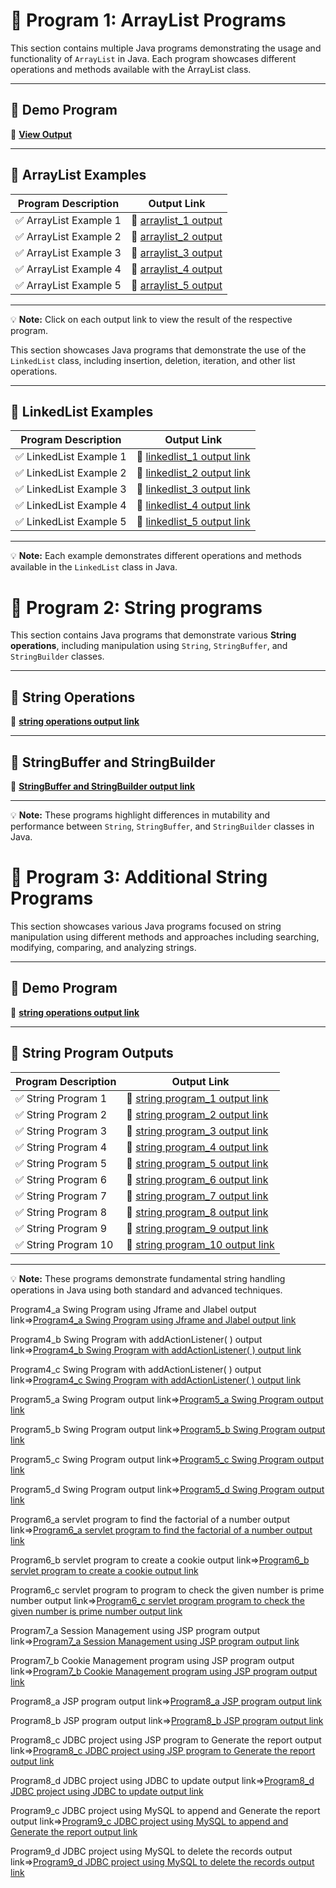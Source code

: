 # 📌 Program 1: ArrayList Programs

This section contains multiple Java programs demonstrating the usage and functionality of `ArrayList` in Java. Each program showcases different operations and methods available with the ArrayList class.

---

## 🔸 Demo Program

🔗 **[View Output](https://github.com/poojaK853/JavaPrograms/blob/main/Arraylist/demop_1.png)**

---

## 🔹 ArrayList Examples

| Program Description | Output Link |
|---------------------|-------------|
| ✅ ArrayList Example 1 | 🔗 [arraylist_1 output](https://github.com/poojaK853/JavaPrograms/blob/main/Arraylist/p1_a1.png) |
| ✅ ArrayList Example 2 | 🔗 [arraylist_2 output](https://github.com/poojaK853/JavaPrograms/blob/main/Arraylist/p1_a2.png) |
| ✅ ArrayList Example 3 | 🔗 [arraylist_3 output](https://github.com/poojaK853/JavaPrograms/blob/main/Arraylist/p1_a3.png) |
| ✅ ArrayList Example 4 | 🔗 [arraylist_4 output](https://github.com/poojaK853/JavaPrograms/blob/main/Arraylist/p1_a4.png) |
| ✅ ArrayList Example 5 | 🔗 [arraylist_5 output](https://github.com/poojaK853/JavaPrograms/blob/main/Arraylist/p1_a5.png) |

---

💡 **Note:** Click on each output link to view the result of the respective program.

This section showcases Java programs that demonstrate the use of the `LinkedList` class, including insertion, deletion, iteration, and other list operations.

---

## 🔹 LinkedList Examples

| Program Description       | Output Link |
|---------------------------|-------------|
| ✅ LinkedList Example 1    | 🔗 [linkedlist_1 output link](https://github.com/poojaK853/JavaPrograms/blob/main/Linkedlist/p1_b1.png) |
| ✅ LinkedList Example 2    | 🔗 [linkedlist_2 output link](https://github.com/poojaK853/JavaPrograms/blob/main/Linkedlist/p1_b2.png) |
| ✅ LinkedList Example 3    | 🔗 [linkedlist_3 output link](https://github.com/poojaK853/JavaPrograms/blob/main/Linkedlist/p1_b3.png) |
| ✅ LinkedList Example 4    | 🔗 [linkedlist_4 output link](https://github.com/poojaK853/JavaPrograms/blob/main/Linkedlist/p1_b4.png) |
| ✅ LinkedList Example 5    | 🔗 [linkedlist_5 output link](https://github.com/poojaK853/JavaPrograms/blob/main/Linkedlist/p1_b5.png) |

---

💡 **Note:** Each example demonstrates different operations and methods available in the `LinkedList` class in Java.




# 📌 Program 2: String programs

This section contains Java programs that demonstrate various **String operations**, including manipulation using `String`, `StringBuffer`, and `StringBuilder` classes.

---

## 🔸 String Operations

🔗 **[string operations output link](https://github.com/poojaK853/JavaPrograms/blob/main/String/p2_a.png)**

---

## 🔹 StringBuffer and StringBuilder

🔗 **[StringBuffer and StringBuilder output link](https://github.com/poojaK853/JavaPrograms/blob/main/String/p2_b.png)**

---

💡 **Note:** These programs highlight differences in mutability and performance between `String`, `StringBuffer`, and `StringBuilder` classes in Java.



# 📌 Program 3: Additional String Programs

This section showcases various Java programs focused on string manipulation using different methods and approaches including searching, modifying, comparing, and analyzing strings.

---

## 🔸 Demo Program

🔗 **[string operations output link](https://github.com/poojaK853/JavaPrograms/blob/main/Stringoperations/demop_1.png)**

---

## 🔹 String Program Outputs

| Program Description        | Output Link |
|----------------------------|-------------|
| ✅ String Program 1         | 🔗 [string program_1 output link](https://github.com/poojaK853/JavaPrograms/blob/main/Stringoperations/p3_a1.png) |
| ✅ String Program 2         | 🔗 [string program_2 output link](https://github.com/poojaK853/JavaPrograms/blob/main/Stringoperations/p3_a2.png) |
| ✅ String Program 3         | 🔗 [string program_3 output link](https://github.com/poojaK853/JavaPrograms/blob/main/Stringoperations/p3_a3.png) |
| ✅ String Program 4         | 🔗 [string program_4 output link](https://github.com/poojaK853/JavaPrograms/blob/main/Stringoperations/p3_a4.png) |
| ✅ String Program 5         | 🔗 [string program_5 output link](https://github.com/poojaK853/JavaPrograms/blob/main/Stringoperations/p3_a5.png) |
| ✅ String Program 6         | 🔗 [string program_6 output link](https://github.com/poojaK853/JavaPrograms/blob/main/Stringoperations/p3_b1.png) |
| ✅ String Program 7         | 🔗 [string program_7 output link](https://github.com/poojaK853/JavaPrograms/blob/main/Stringoperations/p3_b2.png) |
| ✅ String Program 8         | 🔗 [string program_8 output link](https://github.com/poojaK853/JavaPrograms/blob/main/Stringoperations/p3_b3.png) |
| ✅ String Program 9         | 🔗 [string program_9 output link](https://github.com/poojaK853/JavaPrograms/blob/main/Stringoperations/p3_b4.png) |
| ✅ String Program 10        | 🔗 [string program_10 output link](https://github.com/poojaK853/JavaPrograms/blob/main/Stringoperations/p3_b5.png) |

---

💡 **Note:** These programs demonstrate fundamental string handling operations in Java using both standard and advanced techniques.



Program4_a Swing Program using Jframe and Jlabel output link=>[Program4_a Swing Program using Jframe and Jlabel output link](https://github.com/poojaK853/JavaPrograms/blob/main/p4_a.png)

Program4_b Swing Program with addActionListener( ) output link=>[Program4_b Swing Program with addActionListener( ) output link](https://github.com/poojaK853/JavaPrograms/blob/main/p4_b.png)

Program4_c Swing Program with addActionListener( ) output link=>[Program4_c Swing Program with addActionListener( ) output link](https://github.com/poojaK853/JavaPrograms/blob/main/p4_c.jpg)

Program5_a Swing Program output link=>[Program5_a Swing Program output link](https://github.com/poojaK853/JavaPrograms/blob/main/p5_a.png)

Program5_b Swing Program output link=>[Program5_b Swing Program output link](https://github.com/poojaK853/JavaPrograms/blob/main/p5_b.png)

Program5_c Swing Program output link=>[Program5_c Swing Program output link](https://github.com/poojaK853/JavaPrograms/blob/main/p5_c.png)

Program5_d Swing Program output link=>[Program5_d Swing Program output link](https://github.com/poojaK853/JavaPrograms/blob/main/p5_d.png)

Program6_a servlet program to find the factorial of a number output link=>[Program6_a servlet program to find the factorial of a number output link](https://github.com/poojaK853/JavaPrograms/blob/main/p6_a.jpg)

Program6_b servlet program to create a cookie output link=>[Program6_b servlet program to create a cookie output link](https://github.com/poojaK853/JavaPrograms/blob/main/p6_b.jpg)

Program6_c servlet program to program to check the given number is prime number output link=>[Program6_c servlet program program to check the given number is prime number output link](https://github.com/poojaK853/JavaPrograms/blob/main/p6_c.jpg)

Program7_a Session Management using JSP program output link=>[Program7_a Session Management using JSP program output link](https://github.com/poojaK853/JavaPrograms/blob/main/JSP%20programs/JSPprogram_1/p7_a..jpg)

Program7_b Cookie Management program using JSP program output link=>[Program7_b Cookie Management program using JSP program output link](https://github.com/poojaK853/JavaPrograms/blob/main/JSP%20programs/JSPprogram_2/p7_b.jpg)

Program8_a JSP program output link=>[Program8_a JSP program output link](https://github.com/poojaK853/JavaPrograms/blob/main/p8_a.jpg)

Program8_b JSP program output link=>[Program8_b JSP program output link](https://github.com/poojaK853/JavaPrograms/blob/main/p8_b.jpg)

Program8_c JDBC project using JSP program to Generate the report output link=>[Program8_c JDBC project using JSP program to Generate the report output link](https://github.com/poojaK853/JavaPrograms/blob/main/p8_c.png)

Program8_d JDBC project using JDBC to update output link=>[Program8_d JDBC project using JDBC to update output link](https://github.com/poojaK853/JavaPrograms/blob/main/p8_d.jpg)

Program9_c JDBC project using MySQL to append and Generate
the report output link=>[Program9_c JDBC project using MySQL to append and Generate
the report output link](https://github.com/poojaK853/JavaPrograms/blob/main/p9_c.jpg)

Program9_d JDBC project using MySQL to delete the records output link=>[Program9_d JDBC project using MySQL to delete the records output link](https://github.com/poojaK853/JavaPrograms/blob/main/p9_d.png)




















